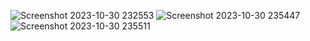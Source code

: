 ![Screenshot 2023-10-30 232553](https://github.com/Rishu-ri/amazon-homepage-clone.github.io/assets/148881708/87887694-b124-46c6-aa08-73c1570a0df7)
![Screenshot 2023-10-30 235447](https://github.com/Rishu-ri/amazon-homepage-clone.github.io/assets/148881708/6c36c2e1-b3ff-49a9-9fd4-2260fe690b83)
![Screenshot 2023-10-30 235511](https://github.com/Rishu-ri/amazon-homepage-clone.github.io/assets/148881708/bc73d45f-e1eb-431f-8edc-fcf8bafe6d27)
